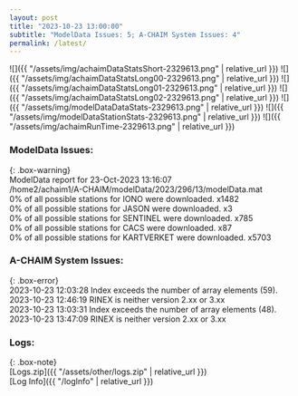 ```yaml
---
layout: post
title: "2023-10-23 13:00:00"
subtitle: "ModelData Issues: 5; A-CHAIM System Issues: 4"
permalink: /latest/
---
```


![]({{ "/assets/img/achaimDataStatsShort-2329613.png" | relative_url }})
![]({{ "/assets/img/achaimDataStatsLong00-2329613.png" | relative_url }})
![]({{ "/assets/img/achaimDataStatsLong01-2329613.png" | relative_url }})
![]({{ "/assets/img/achaimDataStatsLong02-2329613.png" | relative_url }})
![]({{ "/assets/img/modelDataDataStats-2329613.png" | relative_url }})
![]({{ "/assets/img/modelDataStationStats-2329613.png" | relative_url }})
![]({{ "/assets/img/achaimRunTime-2329613.png" | relative_url }})


### ModelData Issues:  
  
{: .box-warning}  
 ModelData report for 23-Oct-2023 13:16:07   
 /home2/achaim1/A-CHAIM/modelData/2023/296/13/modelData.mat   
 0% of all possible stations for IONO were downloaded. x1482   
 0% of all possible stations for JASON were downloaded. x3   
 0% of all possible stations for SENTINEL were downloaded. x785   
 0% of all possible stations for CACS were downloaded. x87   
 0% of all possible stations for KARTVERKET were downloaded. x5703   
  
### A-CHAIM System Issues:  
  
{: .box-error}  
2023-10-23 12:03:28 Index exceeds the number of array elements (59).  
2023-10-23 12:46:19 RINEX is neither version 2.xx or 3.xx  
2023-10-23 13:03:31 Index exceeds the number of array elements (48).  
2023-10-23 13:47:09 RINEX is neither version 2.xx or 3.xx  

### Logs:  
  
{: .box-note}  
[Logs.zip]({{ "/assets/other/logs.zip" | relative_url }})  
[Log Info]({{ "/logInfo" | relative_url }})  
